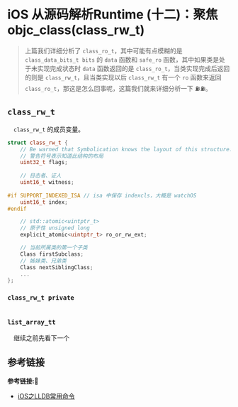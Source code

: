 # iOS 从源码解析Runtime (十二)：聚焦 objc_class(class_rw_t)
> 上篇我们详细分析了 `class_ro_t`，其中可能有点模糊的是  `class_data_bits_t bits` 的 `data` 函数和 `safe_ro` 函数，其中如果类是处于未实现完成状态时 `data` 函数返回的是 `class_ro_t`，当类实现完成后返回的则是 `class_rw_t`，且当类实现以后 `class_rw_t` 有一个 `ro` 函数来返回 `class_ro_t`，那这是怎么回事呢，这篇我们就来详细分析一下 ⛽️⛽️。

## `class_rw_t`
&emsp;`class_rw_t` 的成员变量。
```c++
struct class_rw_t {
    // Be warned that Symbolication knows the layout of this structure.
    // 警告符号表示知道此结构的布局
    uint32_t flags;
    
    // 目击者、证人
    uint16_t witness;
    
#if SUPPORT_INDEXED_ISA // isa 中保存 indexcls，大概是 watchOS
    uint16_t index;
#endif

    // std::atomic<uintptr_t>
    // 原子性 unsigned long
    explicit_atomic<uintptr_t> ro_or_rw_ext;

    // 当前所属类的第一个子类
    Class firstSubclass;
    // 姊妹类、兄弟类
    Class nextSiblingClass;
    ...
};
```
### `class_rw_t private`
```c++

```

### `list_array_tt`
&emsp;继续之前先看下一个


## 参考链接
**参考链接:🔗**
+ [iOS之LLDB常用命令](https://juejin.im/post/6869621360415637518)
